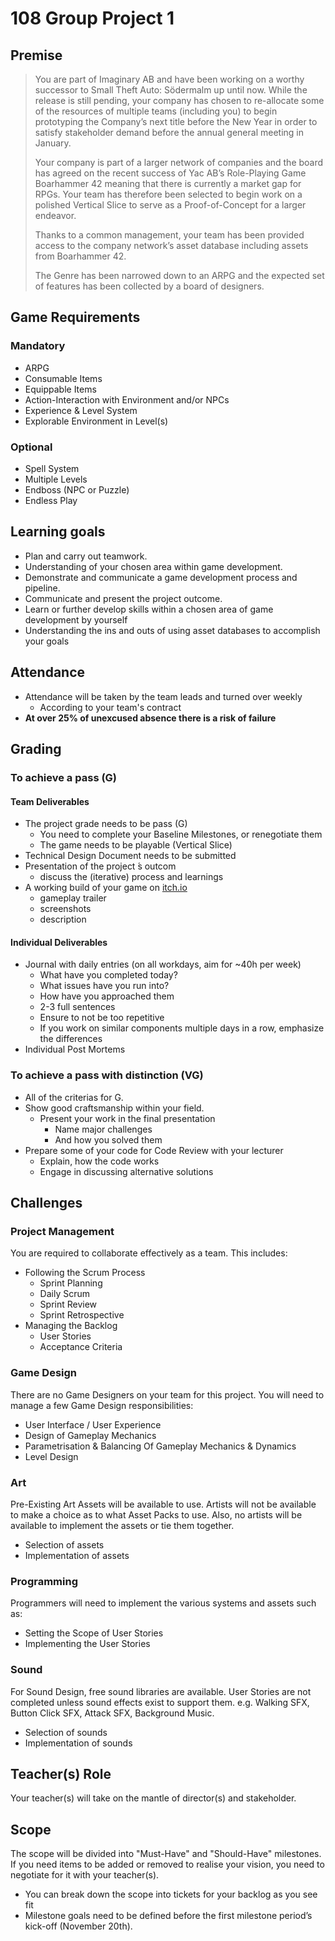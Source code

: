 # 108 Group Project 1

## Premise
> You are part of Imaginary AB and have been working on a worthy successor to Small Theft Auto: Södermalm up until now. While the release is still pending, your company has chosen to re-allocate some of the resources of multiple teams (including you) to begin prototyping the Company’s next title before the New Year in order to satisfy stakeholder demand before the annual general meeting in January.
> 
> Your company is part of a larger network of companies and the board has agreed on the recent success of Yac AB’s Role-Playing Game Boarhammer 42 meaning that there is currently a market gap for RPGs. Your team has therefore been selected to begin work on a polished Vertical Slice to serve as a Proof-of-Concept for a larger endeavor.
> 
> Thanks to a common management, your team has been provided access to the company network’s asset database including assets from Boarhammer 42.
> 
> The Genre has been narrowed down to an ARPG and the expected set of features has been collected by a board of designers.


## Game Requirements
### Mandatory
- ARPG
- Consumable Items
- Equippable Items
- Action-Interaction with Environment and/or NPCs
- Experience & Level System
- Explorable Environment in Level(s)

### Optional
- Spell System
- Multiple Levels
- Endboss (NPC or Puzzle)
- Endless Play


## Learning goals
- Plan and carry out teamwork.
- Understanding of your chosen area within game development.
- Demonstrate and communicate a game development process and pipeline.
- Communicate and present the project outcome.
- Learn or further develop skills within a chosen area of game development by yourself
- Understanding the ins and outs of using asset databases to accomplish your goals

## Attendance
- Attendance will be taken by the team leads and turned over weekly
  - According to your team's contract
- **At over 25% of unexcused absence there is a risk of failure**

## Grading

### To achieve a pass (G)

#### Team Deliverables
- The project grade needs to be pass (G)
  - You need to complete your Baseline Milestones, or renegotiate them
  - The game needs to be playable (Vertical Slice)
- Technical Design Document needs to be submitted
- Presentation of the project ́s outcom
  - discuss the (iterative) process and learnings
- A working build of your game on [itch.io](https://itch.io)
  - gameplay trailer
  - screenshots
  - description

#### Individual Deliverables
- Journal with daily entries (on all workdays, aim for ~40h per week)
  - What have you completed today?
  - What issues have you run into?
  - How have you approached them
  - 2-3 full sentences
  - Ensure to not be too repetitive
  - If you work on similar components multiple days in a row, emphasize the differences
- Individual Post Mortems


### To achieve a pass with distinction (VG)

- All of the criterias for G.
- Show good craftsmanship within your field.
  - Present your work in the final presentation
    - Name major challenges
    - And how you solved them
- Prepare some of your code for Code Review with your lecturer
  - Explain, how the code works
  - Engage in discussing alternative solutions

## Challenges

### Project Management
You are required to collaborate effectively as a team. This includes:
- Following the Scrum Process
  - Sprint Planning
  - Daily Scrum
  - Sprint Review
  - Sprint Retrospective
- Managing the Backlog
  - User Stories
  - Acceptance Criteria

### Game Design
There are no Game Designers on your team for this project. You will need to manage a few Game Design responsibilities:
- User Interface / User Experience
- Design of Gameplay Mechanics
- Parametrisation & Balancing Of Gameplay Mechanics & Dynamics
- Level Design

### Art
Pre-Existing Art Assets will be available to use. Artists will not be available to make a choice as to what Asset Packs to use. Also, no artists will be available to implement the assets or tie them together.
- Selection of assets
- Implementation of assets

### Programming
Programmers will need to implement the various systems and assets such as:
- Setting the Scope of User Stories
- Implementing the User Stories

### Sound
For Sound Design, free sound libraries are available. User Stories are not completed unless sound effects exist to support them. e.g. Walking SFX, Button Click SFX, Attack SFX, Background Music.
- Selection of sounds
- Implementation of sounds

## Teacher(s) Role
Your teacher(s) will take on the mantle of director(s) and stakeholder. 

## Scope
The scope will be divided into "Must-Have" and "Should-Have" milestones.
If you need items to be added or removed to realise your vision, you need to negotiate for it with your teacher(s).
- You can break down the scope into tickets for your backlog as you see fit
- Milestone goals need to be defined before the first milestone period’s kick-off (November 20th).





